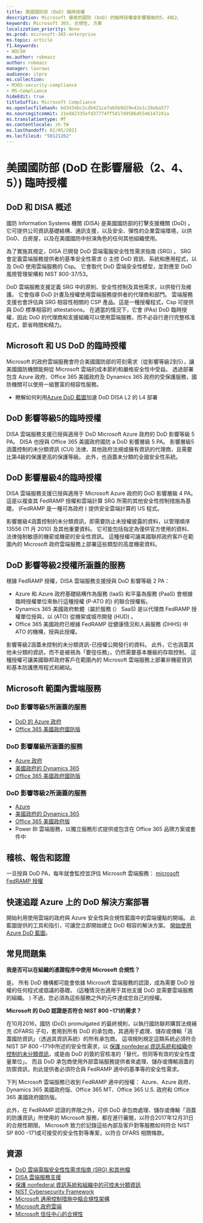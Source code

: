 ```yaml
---
title: 美國國防部 (DoD) 臨時授權
description: Microsoft 接收的國防 (DoD) 的臨時授權會影響層級的5、4和2。
keywords: Microsoft 365, 合規性, 方案
localization_priority: None
ms.prod: microsoft-365-enterprise
ms.topic: article
f1.keywords:
- NOCSH
ms.author: robmazz
author: robmazz
manager: laurawi
audience: itpro
ms.collection:
- M365-security-compliance
- MS-Compliance
hideEdit: true
titleSuffix: Microsoft Compliance
ms.openlocfilehash: bd3434bc2cdb421ce7ab5b9d29e42e1c20aba577
ms.sourcegitcommit: 21ed42335efd37774ff5d17d9586d5546147241a
ms.translationtype: MT
ms.contentlocale: zh-TW
ms.lasthandoff: 02/05/2021
ms.locfileid: "50121262"
---
```

# <a name="us-department-of-defense-dod-provisional-authorization-at-impact-levels-2-4-and-5"></a>美國國防部 (DoD 在影響層級（2、4、5）) 臨時授權

## <a name="dod-and-disa-overview"></a>DoD 和 DISA 概述

國防 Information Systems 機關 (DISA) 是美國國防部的打擊支援機關 (DoD) 。 它可提供公司資訊基礎結構、通訊支援，以及安全、彈性的企業雲端環境，以供 DoD、白房屋，以及在美國國防中扮演角色的任何其他組織使用。

為了實施其規定，DISA 已開發 DoD 雲端電腦安全性性需求指南 (SRG) 。 SRG 會定義雲端服務提供者的基準安全性需求 () 主控 DoD 資訊、系統和應用程式，以及 DoD 使用雲端服務的 Csp。 它會取代 DoD 雲端安全性模型，並對應至 DoD 風險管理架構和 NIST 800-37/53。

DoD 雲端服務支援定義 SRG 中的原則、安全性控制及其他需求，以供發行及維護。 它會指導 DoD 計畫及授權使用雲端服務提供者的代理商和部門。 雲端服務支援也會評估與 SRG 相容性相關的 CSP 產品。這是一種授權程式，Csp 可提供與 DoD 標準相容的 attestations。 在適當的情況下，它會 (PAs) DoD 臨時授權，因此 DoD 的代理商和支援組織可以使用雲端服務，而不必自行進行完整核准程式，節省時間和精力。

## <a name="microsoft-and-us-dod-provisional-authorization"></a>Microsoft 和 US DoD 的臨時授權

Microsoft 的政府雲端服務會符合美國國防部的苛刻需求（從影響等級2到5），讓美國國防機關能夠從 Microsoft 雲端的成本節約和嚴格安全性中受益。 透過部署包含 Azure 政府、Office 365 美國政府及 Dynamics 365 政府的受保護服務，國防機關可以使用一組豐富的相容性服務。

- 瞭解如何利用[Azure DoD 藍圖](/azure/governance/blueprints/samples/dod-impact-level-4/)加速 DoD DISA L2 的 L4 部署

## <a name="dod-impact-level-5-provisional-authorization"></a>DoD 影響等級5的臨時授權

DISA 雲端服務支援已授與適用于 DoD Microsoft Azure 政府的 DoD 影響等級 5 PA。 DISA 也授與 Office 365 美國政府國防 a DoD 影響層級 5 PA。 影響層級5涵蓋控制的未分類資訊 (CUI) 法律、其他政府法規或擁有資訊的代理商，且需要比第4級的保護更高的保護等級。 此外，也涵蓋未分類的全國安全性系統。

## <a name="dod-impact-level-4-provisional-authorization"></a>DoD 影響層級4的臨時授權

DISA 雲端服務支援已授與適用于 Microsoft Azure 政府的 DoD 影響層級 4 PA。 這是以複查其 FedRAMP 授權和雲端計算 SRG 所需的其他安全性控制措施為基礎。  (FedRAMP 是一種可為政府 ) 提供安全雲端計算的 US 程式。

影響層級4涵蓋控制的未分類資訊，即需要防止未授權披露的資料，以管理順序 13556 (11 月 2010) 及其他重要資料。 它可能包括指定為僅供官方使用的資料、法律強制敏感的機密或機密的安全性資訊。 這種授權可讓美國聯邦政府客戶在範圍內的 Microsoft 政府雲端服務上部署這些類型的高度機密資料。

## <a name="covered-services-for-dod-impact-level-2-authorization"></a>DoD 影響等級2授權所涵蓋的服務

根據 FedRAMP 授權，DISA 雲端服務支援授與 DoD 影響等級 2 PA：

- Azure 和 Azure 政府基礎結構作為服務 (IaaS) 和平臺為服務 (PaaS) 會根據臨時授權單位來執行這種授權 (P-ATO 的) 的聯合授權板。
- Dynamics 365 美國政府軟體（屬於服務 (） SaaS) 是以代理商 FedRAMP 授權單位授與，以 (ATO) 從機架或城市開發 (HUD) 。
- Office 365 美國政府已根據 FedRAMP 從健康情況和人員服務 (DHHS) 中 ATO 的機構，授與此授權。

影響等級2涵蓋未控制的未分類資訊-已授權公開發行的資料。 此外，它也涵蓋其他未分類的資訊，而不是被視為「要徑任務」，仍然需要基本層級的存取控制。 這種授權可讓美國聯邦政府客戶在範圍內的 Microsoft 雲端服務上部署非機密資訊和基本防護應用程式和網站。

## <a name="microsoft-in-scope-cloud-services"></a>Microsoft 範圍內雲端服務

### <a name="covered-services-for-dod-impact-level-5"></a>DoD 影響等級5所涵蓋的服務

- [DoD 的 Azure 政府](https://aka.ms/AzureCompliance)
- [Office 365 美國政府國防版](https://go.microsoft.com/fwlink/p/?LinkID=2077751)

### <a name="covered-services-for-dod-impact-level-4"></a>DoD 影響層級所涵蓋的服務

- [Azure 政府](https://aka.ms/AzureCompliance)
- [美國政府的 Dynamics 365](https://aka.ms/d365-compliance-list)
- [Office 365 美國政府國防版](https://go.microsoft.com/fwlink/p/?LinkID=2077751)

### <a name="covered-services-for-dod-impact-level-2"></a>DoD 影響等級2所涵蓋的服務

- [Azure](https://aka.ms/AzureCompliance)
- [美國政府的 Dynamics 365](https://aka.ms/d365-compliance-list)
- [Office 365 美國政府版](https://aka.ms/o365-compliance-framework)
- Power BI 雲端服務，以獨立服務形式提供或包含在 Office 365 品牌方案或套件中

## <a name="audits-reports-and-certificates"></a>稽核、報告和認證

一旦授與 DoD PA，每年就會監控並評估 Microsoft 雲端服務： [microsoft FedRAMP 授權](https://marketplace.fedramp.gov/#/products?sort=productName&productNameSearch=microsoft)

## <a name="fast-track-your-deployment-of-dod-solutions-on-azure"></a>快速追蹤 Azure 上的 DoD 解決方案部署

開始利用使用雲端的政府與 Azure 安全性與合規性藍圖中的雲端優點的開端。 此藍圖提供的工具和指引，可讓您立即開始建立 DoD 相容的解決方案。 [開始使用 Azure DoD 藍圖](/azure/governance/blueprints/samples/dod-impact-level-4/)。

## <a name="frequently-asked-questions"></a>常見問題集

**我是否可以在組織的憑證程序中使用 Microsoft 合規性？**

是。 所有 DoD 機構都可能會依據 Microsoft 雲端服務的認證，成為需要 DoD 授權的任何程式或倡議的基礎。  (這種情況也適用于其他支援 DoD 並需要雲端服務的組織。 ) 不過，您必須為這些服務之外的元件達成您自己的授權。

**Microsoft 的 DoD 認證是否符合 NIST 800 –171的需求？**

在10月2016，國防 (DoD) promulgated 的最終規則，以執行國防聯邦購買法規補充 (DFARS) 子句，套用到所有 DoD 的承包商，其適用于處理、儲存或傳輸「涵蓋國防資訊」（透過其資訊系統）的所有承包商。 這項規則規定這類系統必須符合 NIST SP 800 –171中所述的安全性需求，以 [保護 nonfederal 資訊系統和組織中控制的未分類資訊](https://nvlpubs.nist.gov/nistpubs/SpecialPublications/NIST.SP.800-171.pdf)，或是由 DoD 的簽約官核准的「替代，但同等有效的安全性度量單位」。 而且 DoD 承包商使用外部雲端服務提供者來處理、儲存或傳輸涵蓋的防禦資訊，則此提供者必須符合與 FedRAMP 適中的基準等的安全性需求。

下列 Microsoft 雲端服務已收到 FedRAMP 適中的授權： Azure、Azure 政府、Dynamics 365 美國政府版、Office 365 MT、Office 365 U.S. 政府和 Office 365 美國政府國防版。

此外，在 FedRAMP 認證的界限之外，可供 DoD 承包商處理、儲存或傳輸「涵蓋的防護資訊」所使用的 Microsoft 服務，都在進行審閱，以符合2017年12月31日的合規性期限。 Microsoft 致力於記錄這些內部及客戶對等服務如何符合 NIST SP 800 –171或可接受的安全性對等專案，以符合 DFARS 相關條款。

## <a name="resources"></a>資源

- [DoD 雲端電腦安全性性需求指南 (SRG) 和其他檔](https://public.cyber.mil/dccs/dccs-documents/)
- [DISA 雲端服務支援](https://storefront.disa.mil/kinetic/disa/service-catalog#/forms/cloud-service-support)
- [保護 nonfederal 資訊系統和組織中的可控未分類資訊](https://nvlpubs.nist.gov/nistpubs/SpecialPublications/NIST.SP.800-171.pdf)
- [NIST Cybersecurity Framework](https://www.nist.gov/cyberframework)
- [Microsoft 通用控制措施中樞合規性架構](https://www.microsoft.com/trustcenter/common-controls-hub)
- [Microsoft 政府雲端](https://go.microsoft.com/fwlink/p/?linkid=2087246)
- [Microsoft 信任中心的合規性](https://www.microsoft.com/trust-center/compliance/compliance-overview)
